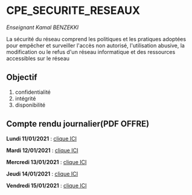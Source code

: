 # CPE_SECURITE_RESEAUX

*Enseignant Kamal BENZEKKI*

La sécurité du réseau comprend les politiques et les pratiques adoptées pour empêcher et surveiller l'accès non autorisé, l'utilisation abusive, la modification ou le refus d'un réseau informatique et des ressources accessibles sur le réseau


## Objectif
1. confidentialité
2. intégrité
3. disponibilité


## Compte rendu journalier(PDF OFFRE)

**Lundi 11/01/2021** : [clique ICI](/1_Lundi/CR1.md)


**Mardi 12/01/2021** : [clique ICI](/2_Mardi/CR2.md)


**Mercredi 13/01/2021** : [clique ICI](/3_Mercredi/CR3.md)


**Jeudi 14/01/2021** : [clique ICI](/4_Jeudi/CR4.md)


**Vendredi 15/01/2021** : [clique ICI](/5_Vendredi/CR5.md)
